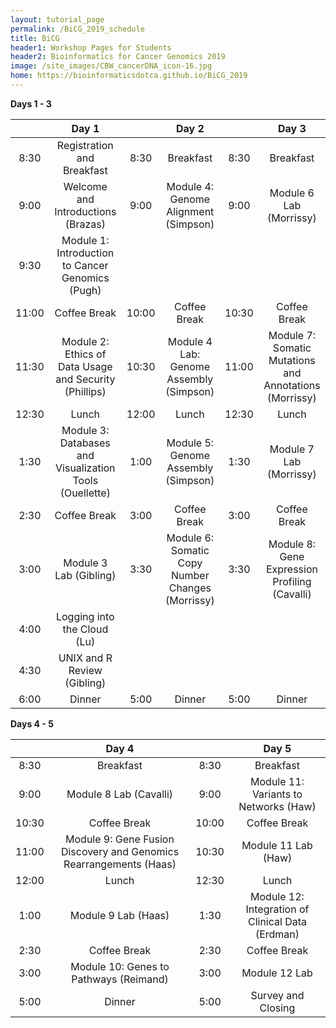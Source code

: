 ```yaml
---
layout: tutorial_page
permalink: /BiCG_2019_schedule
title: BiCG
header1: Workshop Pages for Students
header2: Bioinformatics for Cancer Genomics 2019
image: /site_images/CBW_cancerDNA_icon-16.jpg
home: https://bioinformaticsdotca.github.io/BiCG_2019
---
```


 **Days 1 - 3**

| | **Day 1** | | **Day 2** | | **Day 3** |  
| :---: | :---: | :---: | :---: | :---: | :---: |  
| 8:30 | Registration and Breakfast | 8:30 | Breakfast | 8:30 | Breakfast |  
| 9:00 | Welcome and Introductions (Brazas) | 9:00 | Module 4: Genome Alignment (Simpson) | 9:00 | Module 6 Lab (Morrissy) |  
| 9:30 | Module 1: Introduction to Cancer Genomics (Pugh) | | | | |  
| 11:00 | Coffee Break |  10:00 | Coffee Break | 10:30 | Coffee Break |  
| 11:30 | Module 2: Ethics of Data Usage and Security (Phillips) |10:30 | Module 4 Lab: Genome Assembly (Simpson) | 11:00 | Module 7: Somatic Mutations and Annotations (Morrissy) |  
| 12:30 | Lunch | 12:00 | Lunch | 12:30 | Lunch |  
| 1:30 | Module 3: Databases and Visualization Tools (Ouellette) |1:00 | Module 5: Genome Assembly (Simpson) | 1:30 | Module 7 Lab (Morrissy) |    
| 2:30 | Coffee Break | 3:00 | Coffee Break | 3:00 | Coffee Break |   
| 3:00 | Module 3 Lab (Gibling) | 3:30 | Module 6: Somatic Copy Number Changes (Morrissy) | 3:30 | Module 8: Gene Expression Profiling (Cavalli) |  
| 4:00 | Logging into the Cloud (Lu) | | | | |  
| 4:30 | UNIX and R Review (Gibling) | | | | |  
| 6:00 | Dinner | 5:00 | Dinner | 5:00 | Dinner |

 **Days 4 - 5**

| | **Day 4** | | **Day 5** |   
| :---: | :---: | :---: | :---: |  
| 8:30 | Breakfast | 8:30 | Breakfast |   
| 9:00 | Module 8 Lab (Cavalli) | 9:00 | Module 11: Variants to Networks (Haw) | 
| 10:30 | Coffee Break | 10:00 | Coffee Break | 
| 11:00 | Module 9: Gene Fusion Discovery and Genomics Rearrangements (Haas) | 10:30 | Module 11 Lab (Haw) |  
| 12:00 | Lunch | 12:30 | Lunch |  
| 1:00 | Module 9 Lab (Haas) | 1:30 | Module 12: Integration of Clinical Data (Erdman) |   
| 2:30 | Coffee Break | 2:30 | Coffee Break |   
| 3:00 | Module 10: Genes to Pathways (Reimand) | 3:00 | Module 12 Lab |  
| 5:00 | Dinner | 5:00 | Survey and Closing | 

       
